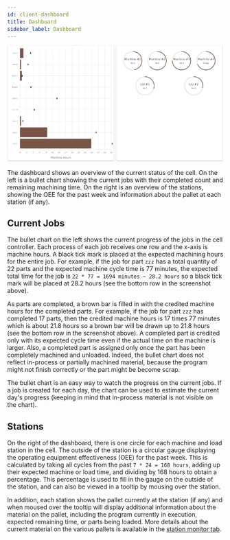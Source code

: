 ```yaml
---
id: client-dashboard
title: Dashboard
sidebar_label: Dashboard
---
```


![Screenshot of Dashboard](assets/insight-dashboard.jpg)

The dashboard shows an overview of the current status of the cell.  On the left is a bullet chart showing
the current jobs with their completed count and remaining machining time.  On the right is an overview of the
stations, showing the OEE for the past week and information about the pallet at each station (if any).

## Current Jobs

The bullet chart on the left shows the current progress of the jobs in the
cell controller. Each process of each job receives one row and the x-axis is
machine hours. A black tick mark is placed at the expected machining hours
for the entire job. For example, if the job for part `zzz` has a total
quantity of 22 parts and the expected machine cycle time is 77 minutes, the
expected total time for the job is `22 * 77 = 1694 minutes ~ 28.2 hours` so a
black tick mark will be placed at 28.2 hours (see the bottom row in the
screenshot above).

As parts are completed, a brown bar is filled in with the credited machine
hours for the completed parts. For example, if the job for part `zzz` has
completed 17 parts, then the credited machine hours is 17 times 77 minutes
which is about 21.8 hours so a brown bar will be drawn up to 21.8 hours (see
the bottom row in the screenshot above).  A completed part is credited only with
its expected cycle time even if the actual time on the machine is larger.  Also,
a completed part is assigned only once the part has been completely machined and unloaded.
Indeed, the bullet chart does not reflect in-process or partially machined material, because
the program might not finish correctly or the part might be become scrap.

The bullet chart is an easy way to watch the progress on the current jobs. If
a job is created for each day, the chart can be used to estimate the current
day's progress (keeping in mind that in-process material is not visible on
the chart).

## Stations

On the right of the dashboard, there is one circle for each machine and load station in the cell.
The outside of the station is a circular gauge displaying the operating equipment effectiveness (OEE)
for the past week.  This is calculated by taking all cycles from the past `7 * 24 = 168 hours`, adding up
their expected machine or load time, and dividing by 168 hours to obtain a percentage.  This percentage is used
to fill in the gauge on the outside of the station, and can also be viewed in a tooltip by mousing over the station.

In addition, each station shows the pallet currently at the station (if any) and when moused over the tooltip will
display additional information about the material on the pallet, including the program currently in execution,
expected remaining time, or parts being loaded.  More details about the current material on the various pallets
is available in the [station monitor tab](client-station-monitor.md).
